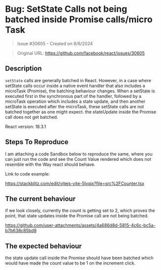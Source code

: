 # Bug: SetState Calls not being batched inside Promise calls/micro Task

> Issue #30605 - Created on 8/6/2024

> Original URL: https://github.com/facebook/react/issues/30605

## Description

`setState` calls are generally batched in React. However, in a case where setState calls occur inside a native event handler that also includes a microTask (Promise), the batching behaviour changes. When a setState is executed first in the synchronous part of the handler, followed by a microTask operation which includes a state update, and then another setState is executed after the microTask, these setState calls are not batched together as one might expect. the stateUpdate inside the Promise call does not get batched.


React version: 18.3.1

## Steps To Reproduce

I am attaching a code Sandbox below to reproduce the same, where you can just run the code and see the Count Value rendered which does not resemble with the Way react should behave.

Link to code example:

https://stackblitz.com/edit/vitejs-vite-5lvqjx?file=src%2FCounter.tsx

## The current behaviour

if we look closely, currently the count is getting set to 2, which proves the point, that state updates inside the Promise call are not being batched.

https://github.com/user-attachments/assets/4a686d8d-5815-4c6c-bc5a-b7b638c85bd8




## The expected behaviour
the state update call inside the Promise should have been batched which would have made the count value to be 1 on the increment click.

